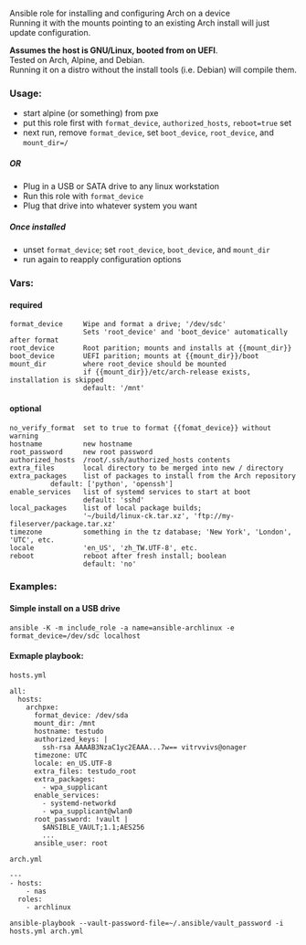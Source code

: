 Ansible role for installing and configuring Arch on a device  
Running it with the mounts pointing to an existing Arch install will just update configuration.  

**Assumes the host is GNU/Linux, booted from on UEFI**.  
Tested on Arch, Alpine, and Debian.  
Running it on a distro without the install tools (i.e. Debian) will compile them.  

### Usage:
- start alpine (or something) from pxe
- put this role first with `format_device`, `authorized_hosts`, `reboot=true` set
- next run, remove `format_device`, set `boot_device`, `root_device`, and `mount_dir=/`
##### OR
- Plug in a USB or SATA drive to any linux workstation
- Run this role with `format_device`
- Plug that drive into whatever system you want

##### Once installed
- unset `format_device`; set `root_device`, `boot_device`, and `mount_dir`
- run again to reapply configuration options

### Vars:
#### required
```
format_device     Wipe and format a drive; '/dev/sdc'
                  Sets 'root_device' and 'boot_device' automatically after format
root_device       Root parition; mounts and installs at {{mount_dir}}
boot_device       UEFI parition; mounts at {{mount_dir}}/boot 
mount_dir         where root_device should be mounted
                  if {{mount_dir}}/etc/arch-release exists, installation is skipped
                  default: '/mnt'
```
#### optional
```
no_verify_format  set to true to format {{fomat_device}} without warning
hostname          new hostname
root_password     new root password
authorized_hosts  /root/.ssh/authorized_hosts contents
extra_files       local directory to be merged into new / directory
extra_packages    list of packages to install from the Arch repository
		  default: ['python', 'openssh']
enable_services   list of systemd services to start at boot
                  default: 'sshd'
local_packages    list of local package builds;
                  '~/build/linux-ck.tar.xz', 'ftp://my-fileserver/package.tar.xz'
timezone          something in the tz database; 'New York', 'London', 'UTC', etc.
locale            'en_US', 'zh_TW.UTF-8', etc.
reboot            reboot after fresh install; boolean
                  default: 'no'
```

### Examples:
#### Simple install on a USB drive
```ansible -K -m include_role -a name=ansible-archlinux -e format_device=/dev/sdc localhost```
#### Exmaple playbook:
```
hosts.yml

all:
  hosts:
    archpxe:
      format_device: /dev/sda
      mount_dir: /mnt
      hostname: testudo
      authorized_keys: |
        ssh-rsa AAAAB3NzaC1yc2EAAA...7w== vitrvvivs@onager
      timezone: UTC
      locale: en_US.UTF-8
      extra_files: testudo_root
      extra_packages:
        - wpa_supplicant
      enable_services: 
        - systemd-networkd
        - wpa_supplicant@wlan0
      root_password: !vault |
        $ANSIBLE_VAULT;1.1;AES256
        ...
      ansible_user: root

arch.yml

---
- hosts:
    - nas
  roles:
    - archlinux
```
```
ansible-playbook --vault-password-file=~/.ansible/vault_password -i hosts.yml arch.yml
```
